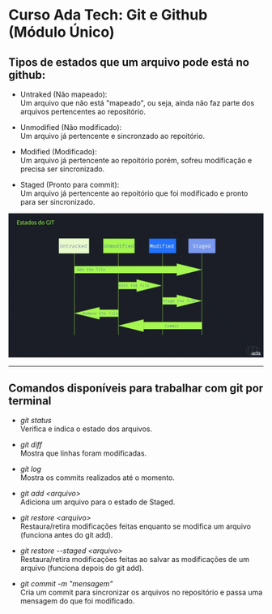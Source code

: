 # Curso Ada Tech: Git e Github (Módulo Único)

## Tipos de estados que um arquivo pode está no github:

- Untraked (Não mapeado):  
    Um arquivo que não está "mapeado", ou seja, ainda não faz parte dos arquivos pertencentes ao repositório.

- Unmodified (Não modificado):  
    Um arquivo já pertencente e sincronzado ao repoitório.

- Modified (Modificado):  
    Um arquivo já pertencente ao repoitório porém, sofreu modificação e precisa ser sincronizado.

- Staged (Pronto para commit):  
    Um arquivo já pertencente ao repoitório que foi modificado e pronto para ser sincronizado.

![Alt text](estados-git.png)

---
## Comandos disponíveis para trabalhar com git por terminal

- *git status*  
    Verifica e indica o estado dos arquivos.

- *git diff*  
    Mostra que linhas foram modificadas.

- *git log*  
    Mostra os commits realizados até o momento.

- *git add &lt;arquivo&gt;*  
    Adiciona um arquivo para o estado de Staged.

- *git restore &lt;arquivo&gt;*  
    Restaura/retira modificações feitas enquanto se modifica um arquivo (funciona antes do git add).

- *git restore --staged &lt;arquivo&gt;*  
    Restaura/retira modificações feitas ao salvar as modificações de um arquivo (funciona depois do git add).

- *git commit -m "mensagem"*  
    Cria um commit para sincronizar os arquivos no repositório e passa uma mensagem do que foi modificado.
